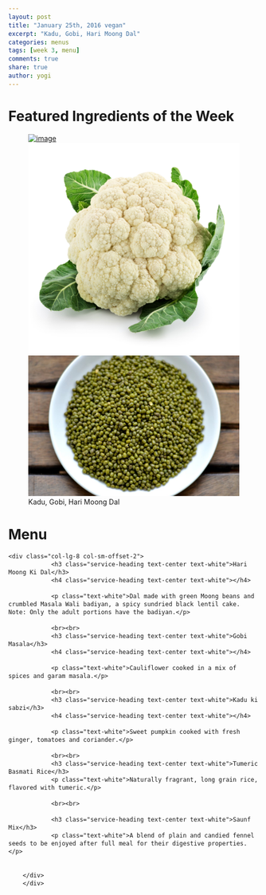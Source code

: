 ```yaml
---
layout: post
title: "January 25th, 2016 vegan"
excerpt: "Kadu, Gobi, Hari Moong Dal"
categories: menus
tags: [week 3, menu]
comments: true
share: true
author: yogi
---
```


# Featured Ingredients of the Week

<figure class="third">
	<a href="https://raw.githubusercontent.com/yogibelly/yogibelly.github.io/master/img/portfolio/kabocha.jpg"><img src="https://raw.githubusercontent.com/yogibelly/yogibelly.github.io/master/img/portfolio/kabocha.jpg" alt="image"></a>
	<a href="https://raw.githubusercontent.com/yogibelly/yogibelly.github.io/master/img/portfolio/cauliflower.jpg"><img src="https://raw.githubusercontent.com/yogibelly/yogibelly.github.io/master/img/portfolio/cauliflower.jpg" alt="image"></a>
	<a href="https://raw.githubusercontent.com/yogibelly/yogibelly.github.io/master/img/portfolio/greenmoong.jpg"><img src="https://raw.githubusercontent.com/yogibelly/yogibelly.github.io/master/img/portfolio/greenmoong.jpg" alt="image"></a>
	<figcaption>Kadu, Gobi, Hari Moong Dal</figcaption>
</figure>


# Menu

<div class="row">

	<div class="col-lg-8 col-sm-offset-2">
                <h3 class="service-heading text-center text-white">Hari Moong Ki Dal</h3>
                <h4 class="service-heading text-center text-white"></h4>

				<p class="text-white">Dal made with green Moong beans and crumbled Masala Wali badiyan, a spicy sundried black lentil cake. Note: Only the adult portions have the badiyan.</p>

                <br><br>
                <h3 class="service-heading text-center text-white">Gobi Masala</h3>
                <h4 class="service-heading text-center text-white"></h4>

                <p class="text-white">Cauliflower cooked in a mix of spices and garam masala.</p>

                <br><br>
                <h3 class="service-heading text-center text-white">Kadu ki sabzi</h3>
                <h4 class="service-heading text-center text-white"></h4>

                <p class="text-white">Sweet pumpkin cooked with fresh ginger, tomatoes and coriander.</p>

                <br><br>
                <h3 class="service-heading text-center text-white">Tumeric Basmati Rice</h3>
                <p class="text-white">Naturally fragrant, long grain rice, flavored with tumeric.</p>

				<br><br>
				
				<h3 class="service-heading text-center text-white">Saunf Mix</h3>
				<p class="text-white">A blend of plain and candied fennel seeds to be enjoyed after full meal for their digestive properties.</p>


		</div>
		</div>
